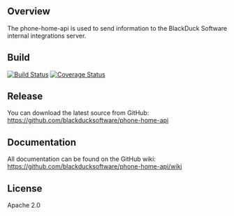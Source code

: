 ## Overview
The phone-home-api is used to send information to the BlackDuck Software internal integrations server.

## Build ##

[![Build Status](https://travis-ci.org/blackducksoftware/phone-home-api.svg?branch=master)](https://travis-ci.org/blackducksoftware/phone-home-api)
[![Coverage Status](https://coveralls.io/repos/github/blackducksoftware/phone-home-api/badge.svg?branch=master)](https://coveralls.io/github/blackducksoftware/phone-home-api?branch=master)

## Release ##
You can download the latest source from GitHub: https://github.com/blackducksoftware/phone-home-api

## Documentation ##
All documentation can be found on the GitHub wiki:  https://github.com/blackducksoftware/phone-home-api/wiki

## License ##
Apache 2.0
